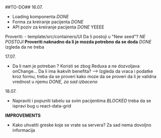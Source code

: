 ##TO-DO##
16.07.

- Loading komponenta *DONE* 
- Forma za kreiranje pacijenta *DONE*
- API poziv za kreiranje pacijenta *DONE* YEEEE


Proveriti: - template/src/containers/UI 
Da li postoji u "New seed"? *NE POSTOJI* __Proveriti naknadno da li je mozda potrebno da se doda__ *DONE* izgleda da ne treba

17.07.
- Da li nam je potreban <Field/> ? Koristi se zbog Reduxa a ne dozvoljava onChange... Da li ima ikakvih benefita? --> Izgleda da vraca i podatke kroz formu, treba da se proveri kako moze da se proveri da li je validna vrednost u njemu *DONE, za sad izbaceno*

18.07.
- Napraviti i popuniti tabelu sa svim pacijentima *BLOCKED* treba da se ispravi bug u react-data-grid


__IMPROVEMENTS__
- Kako uhvatiti greske koje se vrate sa servera? Za sad nema dovoljno informacija